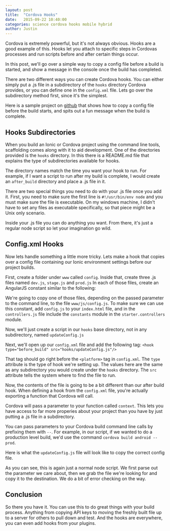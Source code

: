 ```yaml
---
layout: post
title:  "Cordova Hooks"
date:   2015-09-22 10:40:00
categories: science cordova hooks mobile hybrid
author: Justin
---
```


Cordova is extremely powerful, but it's not always obvious. Hooks are a good example of this.
Hooks let you attach to specific steps in Cordovas processes and run scripts before and after certain things occur.

In this post, we'll go over a simple way to copy a config file before a build is started, and show a message in the
console once the build has completed.

There are two different ways you can create Cordova hooks. You can either simply put a .js file in a subdirectory of
the `hooks` directory Cordova provides, or you can define one in the `config.xml` file. Lets go over the subdirectory
method first, since it's the simplest.

Here is a sample project on [github](https://github.com/ScienceVikings/CordovaHooks) that shows how to copy a config
file before the build starts, and spits out a fun message when the build is complete.

## Hooks Subdirectories

When you build an Ionic or Cordova project using the command line tools, scaffolding comes along with it to aid development.
One of the directories provided is the `hooks` directory. In this there is a README.md file that explains the type of
subdirectories available for hooks.

The directory names match the time you want your hook to run. For example, if I want a script to run after my build is complete,
I would create an `after_build` directory and place a .js file in it.

There are two special things you need to do with your .js file once you add it. First, you need to make sure the first line is
`#!/usr/bin/env node` and you must make sure the file is executable.
On my windows machine, I didn't have to set any files as
executable specifically, so that piece might be a Unix only scenario.

Inside your .js file you can do anything you want. From there, it's just a regular node script so let your imagination go wild.

## Config.xml Hooks

Now lets handle something a little more tricky. Lets make a hook that copies over a config file containing our Ionic environment
settings before our project builds.

First, create a folder under `www` called `config`. Inside that, create three .js files named `dev.js`, `stage.js` and `prod.js`
In each of those files, create an AngularJS constant similar to the following:

<script src="https://gist.github.com/jbasinger/b8e095e5648c990e52c1.js?file=constant.js"></script>

We're going to copy one of those files, depending on the passed parameter to the command line, to the file `www/js/config.js`.
To make sure we can use this constant, add `config.js` to your `index.html` file, and in the `controllers.js` file include the
`constants` module in the `starter.controllers` module.

Now, we'll just create a script in our `hooks` base directory, not in any subdirectory, named `updateConfig.js`

Next, we'll open up our `config.xml` file and add the following tag: `<hook type="before_build" src="hooks/updateConfig.js"/>`

That tag should go right before the `<platform>` tag in `config.xml`. The `type` attribute is the type of hook we're setting up.
The values here are the same as any subdirectory you would create under the `hooks` directory. The `src` attribute tells the
system where to find the file to run.

Now, the contents of the file is going to be a bit different than our after build hook. When defining a hook from the `config.xml` file, you're actually exporting a function that Cordova will call.

Cordova will pass a parameter to your function called `context`. This lets you have access to far more properies about your project than you have by just putting a .js file in a subdirectory.

You can pass parameters to your Cordova build command line calls by prefixing them with `--`. For example, in our script, if we wanted to do a production level build, we'd use the command `cordova build android --prod`.

Here is what the `updateConfig.js` file will look like to copy the correct config file.

<script src="https://gist.github.com/jbasinger/b8e095e5648c990e52c1.js?file=updateConfig.js"></script>

As you can see, this is again just a normal node script. We first parse out the parameter we care about, then we grab the file we're looking for and copy it to the destination. We do a bit of error checking on the way.

## Conclusion

So there you have it. You can use this to do great things with your build process. Anything from copying API keys to moving the
freshly built file up to a server for others to pull down and test. And the hooks are everywhere, you can even add hooks from your plugins.
